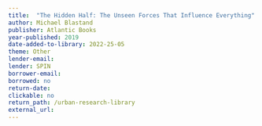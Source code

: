 ```yaml
---
title:  "The Hidden Half: The Unseen Forces That Influence Everything"
author: Michael Blastand
publisher: Atlantic Books
year-published: 2019
date-added-to-library: 2022-25-05
theme: Other
lender-email:
lender: SPIN
borrower-email:
borrowed: no
return-date:
clickable: no
return_path: /urban-research-library
external_url: 
---
```

